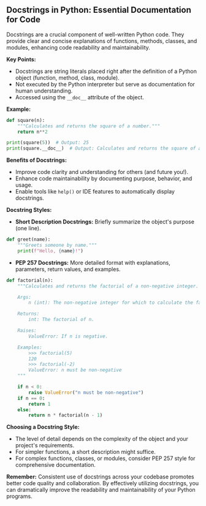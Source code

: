 ## Docstrings in Python: Essential Documentation for Code

Docstrings are a crucial component of well-written Python code. They provide clear and concise explanations of functions, methods, classes, and modules, enhancing code readability and maintainability.

**Key Points:**

- Docstrings are string literals placed right after the definition of a Python object (function, method, class, module).
- Not executed by the Python interpreter but serve as documentation for human understanding.
- Accessed using the `__doc__` attribute of the object.

**Example:**

```python
def square(n):
    """Calculates and returns the square of a number."""
    return n**2

print(square(5))  # Output: 25
print(square.__doc__)  # Output: Calculates and returns the square of a number.
```

**Benefits of Docstrings:**

- Improve code clarity and understanding for others (and future you!).
- Enhance code maintainability by documenting purpose, behavior, and usage.
- Enable tools like `help()` or IDE features to automatically display docstrings.

**Docstring Styles:**

- **Short Description Docstrings:** Briefly summarize the object's purpose (one line).

```python
def greet(name):
    """Greets someone by name."""
    print(f"Hello, {name}!")
```

- **PEP 257 Docstrings:** More detailed format with explanations, parameters, return values, and examples.

```python
def factorial(n):
    """Calculates and returns the factorial of a non-negative integer.

    Args:
        n (int): The non-negative integer for which to calculate the factorial.

    Returns:
        int: The factorial of n.

    Raises:
        ValueError: If n is negative.

    Examples:
        >>> factorial(5)
        120
        >>> factorial(-2)
        ValueError: n must be non-negative
    """

    if n < 0:
        raise ValueError("n must be non-negative")
    if n == 0:
        return 1
    else:
        return n * factorial(n - 1)
```

**Choosing a Docstring Style:**

- The level of detail depends on the complexity of the object and your project's requirements.
- For simpler functions, a short description might suffice.
- For complex functions, classes, or modules, consider PEP 257 style for comprehensive documentation.

**Remember:** Consistent use of docstrings across your codebase promotes better code quality and collaboration. By effectively utilizing docstrings, you can dramatically improve the readability and maintainability of your Python programs.
